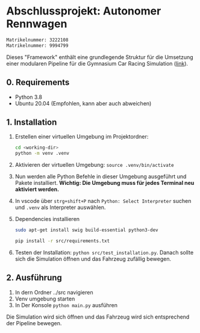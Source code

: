 # Abschlussprojekt: Autonomer Rennwagen

``` txt
Matrikelnummer: 3222108
Matrikelnummer: 9994799
```

Dieses "Framework" enthält eine grundlegende Struktur für die Umsetzung einer modularen Pipeline für die Gymnasium Car Racing Simulation ([link](https://gymnasium.farama.org/environments/box2d/car_racing/)).

## 0. Requirements

- Python 3.8
- Ubuntu 20.04 (Empfohlen, kann aber auch abweichen)

## 1. Installation

1. Erstellen einer virtuellen Umgebung im Projektordner:

    ```bash
    cd <working-dir>
    python -m venv .venv
    ```

2. Aktivieren der virtuellen Umgebung: `source .venv/bin/activate`
3. Nun werden alle Python Befehle in dieser Umgebung ausgeführt und Pakete installiert.
   **Wichtig: Die Umgebung muss für jedes Terminal neu aktiviert werden.**
4. In vscode über `strg+shift+P` nach `Python: Select Interpreter` suchen und `.venv` als Interpreter auswählen.

5. Dependencies installieren

    ``` bash
    sudo apt-get install swig build-essential python3-dev

    pip install -r src/requirements.txt
    ```

6. Testen der Installation: `python src/test_installation.py`. Danach sollte sich die Simulation öffnen und das Fahrzeug zufällig bewegen.

## 2. Ausführung

1. In dern Ordner ../src navigieren
2. Venv umgebung starten
3. In Der Konsole  `python main.py` ausführen

Die Simulation wird sich öffnen und das Fahrzeug wird sich entsprechend
der Pipeline bewegen.
